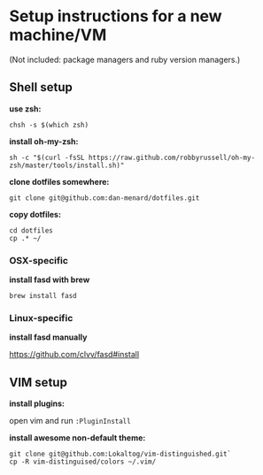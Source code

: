 # Setup instructions for a new machine/VM

(Not included: package managers and ruby version managers.)

## Shell setup

**use zsh:**

`chsh -s $(which zsh)`

**install oh-my-zsh:**

`sh -c "$(curl -fsSL https://raw.github.com/robbyrussell/oh-my-zsh/master/tools/install.sh)"`

**clone dotfiles somewhere:**

`git clone git@github.com:dan-menard/dotfiles.git`

**copy dotfiles:**

```
cd dotfiles
cp .* ~/
```

### OSX-specific ###

**install fasd with brew**

`brew install fasd`

### Linux-specific ###

**install fasd manually**

https://github.com/clvv/fasd#install

## VIM setup

**install plugins:**

open vim and run `:PluginInstall`

**install awesome non-default theme:**

```
git clone git@github.com:Lokaltog/vim-distinguished.git`
cp -R vim-distinguised/colors ~/.vim/
```

